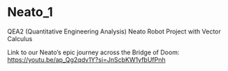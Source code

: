 # Neato_1
QEA2 (Quantitative Engineering Analysis) Neato Robot Project with Vector Calculus

Link to our Neato’s epic journey across the Bridge of Doom: https://youtu.be/ap_Qg2qdv1Y?si=JnScbKW1yfbUfPnh